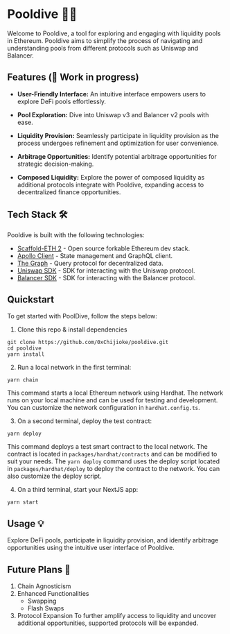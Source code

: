 # Pooldive 🏊🏽

Welcome to Pooldive, a tool for exploring and engaging with liquidity pools in Ethereum. Pooldive aims to simplify the process of navigating and understanding pools from different protocols such as Uniswap and Balancer.



## Features (🚧 Work in progress)

- **User-Friendly Interface:** An intuitive interface empowers users to explore DeFi pools effortlessly.
  
- **Pool Exploration:** Dive into Uniswap v3 and Balancer v2 pools with ease.
  
- **Liquidity Provision:** Seamlessly participate in liquidity provision as the process undergoes refinement and optimization for user convenience.
  
- **Arbitrage Opportunities:** Identify potential arbitrage opportunities for strategic decision-making.
  
- **Composed Liquidity:** Explore the power of composed liquidity as additional protocols integrate with Pooldive, expanding access to decentralized finance opportunities.



## Tech Stack 🛠️

Pooldive is built with the following technologies:

- [Scaffold-ETH 2](https://github.com/scaffold-eth/scaffold-eth-2) - Open source forkable Ethereum dev stack.
- [Apollo Client](https://www.apollographql.com/docs/react/) - State management and GraphQL client.
- [The Graph](https://thegraph.com/) - Query protocol for decentralized data.
- [Uniswap SDK](https://github.com/Uniswap/v3-sdk) - SDK for interacting with the Uniswap protocol.
- [Balancer SDK](https://github.com/balancer/balancer-sdk) - SDK for interacting with the Balancer protocol.



## Quickstart

To get started with PoolDive, follow the steps below:

1. Clone this repo & install dependencies

```
git clone https://github.com/0xChijioke/pooldive.git
cd pooldive
yarn install
```

2. Run a local network in the first terminal:

```
yarn chain
```

This command starts a local Ethereum network using Hardhat. The network runs on your local machine and can be used for testing and development. You can customize the network configuration in `hardhat.config.ts`.

3. On a second terminal, deploy the test contract:

```
yarn deploy
```

This command deploys a test smart contract to the local network. The contract is located in `packages/hardhat/contracts` and can be modified to suit your needs. The `yarn deploy` command uses the deploy script located in `packages/hardhat/deploy` to deploy the contract to the network. You can also customize the deploy script.

4. On a third terminal, start your NextJS app:

```
yarn start
```

## Usage 💡 

Explore DeFi pools, participate in liquidity provision, and identify arbitrage opportunities using the intuitive user interface of Pooldive.

## Future Plans 🔭

1. Chain Agnosticism
2. Enhanced Functionalities
    + Swapping
    + Flash Swaps
3. Protocol Expansion
    To further amplify access to liquidity and uncover additional opportunities, supported protocols will be expanded.